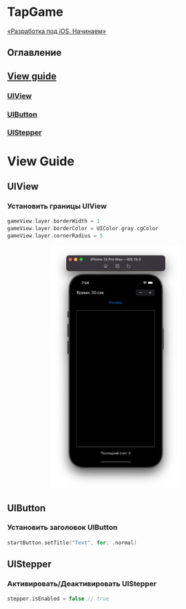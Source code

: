 #  TapGame
[«Разработка под iOS. Начинаем»](https://www.youtube.com/watch?v=RR5o5ki0888&list=PLQC2_0cDcSKA0zy20X9c5rQKNg3rkSK7c&index=25)

## Оглавление
## <a href="#view">View guide</a>
### <a href="#uiview">UIView</a>
### <a href="#uibutton">UIButton</a>
### <a href="#uistepper">UIStepper</a>

# <a name="view"></a>View Guide

## <a name="uiview"></a>UIView
### Установить границы UIView
```swift 
gameView.layer.borderWidth = 1 
gameView.layer.borderColor = UIColor.gray.cgColor 
gameView.layer.cornerRadius = 5 
```
<p align="center">
  <img width=300 src="MDFiles/gameViewBorder.png">
</p>

## <a name="uibutton"></a>UIButton
### Установить заголовок UIButton
```swift
startButton.setTitle("Text", for: .normal)
```

## <a name="uistepper"></a>UIStepper
### Активировать/Деактивировать UIStepper
```swift
stepper.isEnabled = false // true
```
